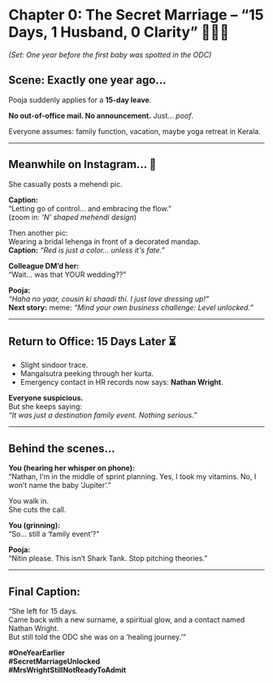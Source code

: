 # Chapter 0: The Secret Marriage – “15 Days, 1 Husband, 0 Clarity” 💍🕵️‍♀️  
*(Set: One year before the first baby was spotted in the ODC)*

## Scene: Exactly one year ago...

Pooja suddenly applies for a **15-day leave**.

**No out-of-office mail. No announcement.** Just... *poof*.

Everyone assumes: family function, vacation, maybe yoga retreat in Kerala.

---

## Meanwhile on Instagram... 💫

She casually posts a mehendi pic.

**Caption:**  
“Letting go of control... and embracing the flow.”  
(zoom in: *‘N’ shaped mehendi design*)  

Then another pic:  
Wearing a bridal lehenga in front of a decorated mandap.  
**Caption:** *“Red is just a color… unless it's fate.”*

**Colleague DM’d her:**  
“Wait… was that YOUR wedding??”

**Pooja:**  
*“Haha no yaar, cousin ki shaadi thi. I just love dressing up!”*  
**Next story:** meme: *“Mind your own business challenge: Level unlocked.”*

---

## Return to Office: 15 Days Later ⏳

- Slight sindoor trace.  
- Mangalsutra peeking through her kurta.  
- Emergency contact in HR records now says: **Nathan Wright**.

**Everyone suspicious.**  
But she keeps saying:  
*“It was just a destination family event. Nothing serious.”*

---

## Behind the scenes...

**You (hearing her whisper on phone):**  
“Nathan, I’m in the middle of sprint planning. Yes, I took my vitamins. No, I won’t name the baby ‘Jupiter’.”  

You walk in.  
She cuts the call.

**You (grinning):**  
“So... still a ‘family event’?”

**Pooja:**  
“Nitin please. This isn’t Shark Tank. Stop pitching theories.”

---

## Final Caption:

“She left for 15 days.  
Came back with a new surname, a spiritual glow, and a contact named Nathan Wright.  
But still told the ODC she was on a ‘healing journey.’”

**#OneYearEarlier**  
**#SecretMarriageUnlocked**  
**#MrsWrightStillNotReadyToAdmit**
